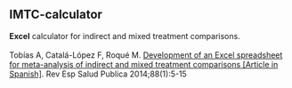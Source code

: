 ## IMTC-calculator
**Excel** calculator for indirect and mixed treatment comparisons.
<br>
<br>
Tobías A, Catalá-López F, Roqué M. <a href="https://pubmed.ncbi.nlm.nih.gov/24728389/" target="_blank">Development of an Excel spreadsheet for meta-analysis of indirect and mixed treatment comparisons [Article in Spanish]</a>. Rev Esp Salud Publica 2014;88(1):5-15
